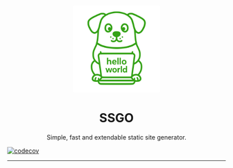 <p align="center"><img src="/logo.svg" alt="Logo" width="200" /></p>
<h1 align="center">SSGO</h1>
<p align="center">Simple, fast and extendable static site generator.</p>

[![codecov](https://codecov.io/gh/janmarkuslanger/ssgo/graph/badge.svg?token=XUZ7Y1VN3T)](https://codecov.io/gh/janmarkuslanger/ssgo)

---